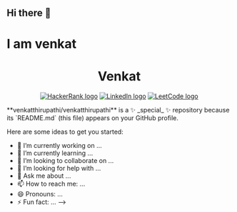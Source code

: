 ## Hi there 👋
<h1>I am venkat</h1>
<h1 align="center">Venkat </h1>

<p align="center">
  <a href="https://www.hackerrank.com/thirupathivenka1"><img src="https://img.shields.io/static/v1?label=HackerRank&message=thirupathivenka1&style=flat-square&logo=HackerRank&color=blue" alt="HackerRank logo" /></a>
  <a href="https://www.linkedin.com/in/thirupathivenkat/"><img src="https://img.shields.io/static/v1?label=LinkedIn&message=thirupathivenkat&style=flat-square&logo=LinkedIn&color=blue" alt="LinkedIn logo" /></a>
  <a href="https://leetcode.com/venkatthirupathi/"><img src="https://img.shields.io/static/v1?label=LeetCode&message=thirupathivenkat&style=flat-square&logo=LeetCode&color=blue" alt="LeetCode logo" /></a>
</p>
**venkatthirupathi/venkatthirupathi** is a ✨ _special_ ✨ repository because its `README.md` (this file) appears on your GitHub profile.

Here are some ideas to get you started:

- 🔭 I’m currently working on ...
- 🌱 I’m currently learning ...
- 👯 I’m looking to collaborate on ...
- 🤔 I’m looking for help with ...
- 💬 Ask me about ...
- 📫 How to reach me: ...
- 😄 Pronouns: ...
- ⚡ Fun fact: ...
-->
